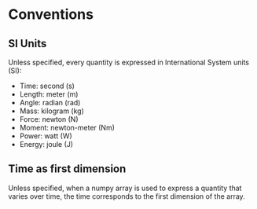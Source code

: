# Conventions

## SI Units

Unless specified, every quantity is expressed in International System units (SI):

- Time: second (s)
- Length: meter (m)
- Angle: radian (rad)
- Mass: kilogram (kg)
- Force: newton (N)
- Moment: newton-meter (Nm)
- Power: watt (W)
- Energy: joule (J)

## Time as first dimension

Unless specified, when a numpy array is used to express a quantity that varies over time, the time corresponds to the first dimension of the array.
